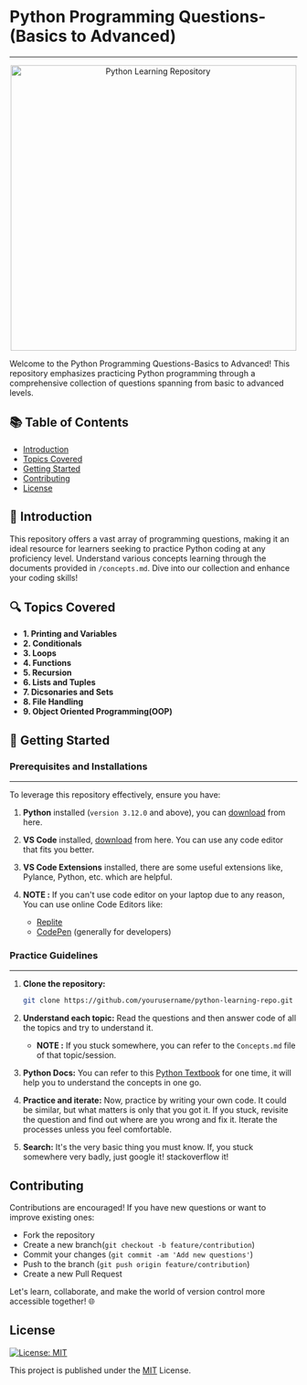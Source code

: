 # **Python Programming Questions-(Basics to Advanced)**
-------------------------------------------------------

<div align="center">
  <img src="https://1000logos.net/wp-content/uploads/2020/08/Python-Logo.png" alt="Python Learning Repository" width="500px">
</div>


Welcome to the Python Programming Questions-Basics to Advanced! This repository emphasizes practicing Python programming through a comprehensive collection of questions spanning from basic to advanced levels.

## 📚 Table of Contents

- [Introduction](#introduction)
- [Topics Covered](#topics-covered)
- [Getting Started](#getting-started)
- [Contributing](#contributing)
- [License](#license)

## 🚀 Introduction

This repository offers a vast array of programming questions, making it an ideal resource for learners seeking to practice Python coding at any proficiency level. Understand various concepts learning through the documents provided in `/concepts.md`. Dive into our collection and enhance your coding skills!

## 🔍 Topics Covered

- **1. Printing and Variables**
- **2. Conditionals**
- **3. Loops**
- **4. Functions**
- **5. Recursion**
- **6. Lists and Tuples**
- **7. Dicsonaries and Sets**
- **8. File Handling**
- **9. Object Oriented Programming(OOP)**


## 🧠 Getting Started

### **Prerequisites and Installations**
----


To leverage this repository effectively, ensure you have:

1. **Python** installed (`version 3.12.0` and above), you can [download](https://www.python.org/downloads/) from here.

2. **VS Code** installed, [download](https://code.visualstudio.com/download) from here. You can use any code editor that fits you better.

3. **VS Code Extensions** installed, there are some useful extensions like, Pylance, Python, etc. which are helpful.

4. **NOTE :** If you can't use code editor on your laptop due to any reason, You can use online Code Editors like:
    - [Replite](https://replit.com/)
    - [CodePen](https://codepen.io/) (generally for developers)


### **Practice Guidelines**
----

1. **Clone the repository:**
   ```bash
   git clone https://github.com/yourusername/python-learning-repo.git

2. **Understand each topic:** Read the questions and then answer code of all the topics and try to understand it.
    - **NOTE :** If you stuck somewhere, you can refer to the `Concepts.md` file of that topic/session.

3. **Python Docs:** You can refer to this [Python Textbook](https://bsc-iitm.github.io/python-textbook/) for one time, it will help you to understand the concepts in one go.

4. **Practice and iterate:** Now, practice by writing your own code. It could be similar, but what matters is only that you got it. If you stuck, revisite the question and find out where are you wrong and fix it. Iterate the processes unless you feel comfortable.

5. **Search:** It's the very basic thing you must know. If, you stuck somewhere very badly, just google it! stackoverflow it!


## Contributing

Contributions are encouraged! If you have new questions or want to improve existing ones:
- Fork the repository
- Create a new branch(`git checkout -b feature/contribution`)
- Commit your changes (`git commit -am 'Add new questions'`)
- Push to the branch (`git push origin feature/contribution`)
- Create a new Pull Request

Let's learn, collaborate, and make the world of version control more accessible together! 🌐


## License

[![License: MIT](https://img.shields.io/badge/License-MIT-yellow.svg)](https://opensource.org/licenses/MIT)

This project is published under the [MIT](https://github.com/harsh-a-parihar/Python_Programming_Questions/blob/python/LICENSE) License.